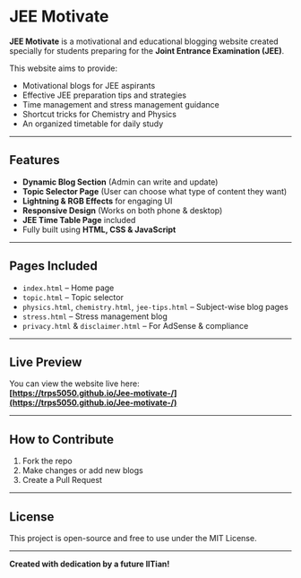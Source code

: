 # JEE Motivate

**JEE Motivate** is a motivational and educational blogging website created specially for students preparing for the **Joint Entrance Examination (JEE)**.

This website aims to provide:
- Motivational blogs for JEE aspirants
- Effective JEE preparation tips and strategies
- Time management and stress management guidance
- Shortcut tricks for Chemistry and Physics
- An organized timetable for daily study

---

## Features

- **Dynamic Blog Section** (Admin can write and update)
- **Topic Selector Page** (User can choose what type of content they want)
- **Lightning & RGB Effects** for engaging UI
- **Responsive Design** (Works on both phone & desktop)
- **JEE Time Table Page** included
- Fully built using **HTML, CSS & JavaScript**

---

## Pages Included

- `index.html` – Home page
- `topic.html` – Topic selector
- `physics.html`, `chemistry.html`, `jee-tips.html` – Subject-wise blog pages
- `stress.html` – Stress management blog
- `privacy.html` & `disclaimer.html` – For AdSense & compliance

---

## Live Preview

You can view the website live here:  
**[https://trps5050.github.io/Jee-motivate-/](https://trps5050.github.io/Jee-motivate-/)**

---

## How to Contribute

1. Fork the repo
2. Make changes or add new blogs
3. Create a Pull Request

---

## License

This project is open-source and free to use under the MIT License.

---

**Created with dedication by a future IITian!**

